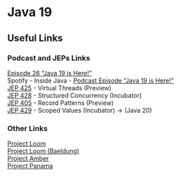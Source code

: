 # Java 19

## Useful Links

### Podcast and JEPs Links

[Episode 26 “Java 19 is Here!”](https://inside.java/2022/09/20/podcast-026/)  
Spotify - Inside Java - [Podcast Episode "Java 19 is Here!"](https://open.spotify.com/episode/1eYrISgXj51YmikX5zBayU)  
[JEP 425](https://openjdk.org/jeps/425) - Virtual Threads (Preview)  
[JEP 428](https://openjdk.org/jeps/428) - Structured Concurrency (Incubator)  
[JEP 405](https://openjdk.org/jeps/405) - Record Patterns (Preview)  
[JEP 429](https://openjdk.org/jeps/429) - Scoped Values (Incubator) -> (Java 20)  

### Other Links

[Project Loom](https://openjdk.org/projects/loom/)  
[Project Loom (Baeldung)](https://www.baeldung.com/openjdk-project-loom)  
[Project Amber](https://openjdk.org/projects/amber/)  
[Project Panama](https://openjdk.org/projects/panama/)  
